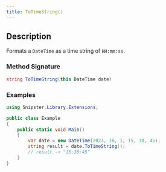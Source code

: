 ```yaml
---
title: ToTimeString()
---
```


## Description
Formats a `DateTime` as a time string of `HH:mm:ss`.

### Method Signature

```csharp
string ToTimeString(this DateTime date)
```
### Examples

```csharp
using Snipster.Library.Extensions;

public class Example
{
    public static void Main()
    {
        var date = new DateTime(2023, 10, 1, 15, 30, 45);
        string result = date.ToTimeString();
        // result -> "15:30:45"
    }
}
```
